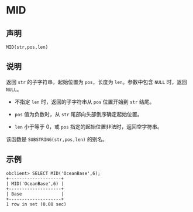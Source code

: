 MID
========================



声明
-----------------------

```unknow
MID(str,pos,len)
```



说明
-----------------------

返回 `str` 的子字符串，起始位置为 `pos`，长度为 `len`。参数中包含 `NULL` 时，返回 `NULL`。

* 不指定 `len` 时，返回的子字符串从 `pos` 位置开始到 `str` 结尾。



* `pos` 值为负数时，从 `str` 尾部向头部倒序确定起始位置。



* `len` 小于等于 0，或 `pos` 指定的起始位置非法时，返回空字符串。






该函数是 `SUBSTRING(str,pos,len)` 的别名。

示例
-----------------------

```unknow
obclient> SELECT MID('OceanBase',6);
+--------------------+
| MID('OceanBase',6) |
+--------------------+
| Base               |
+--------------------+
1 row in set (0.00 sec)
```
